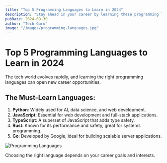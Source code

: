 ```yaml
---
title: "Top 5 Programming Languages to Learn in 2024"
description: "Stay ahead in your career by learning these programming languages."
pubDate: 2024-09-30
author: "Tech Guru"
image: "/images/programming-languages.jpg"
---
```


# Top 5 Programming Languages to Learn in 2024

The tech world evolves rapidly, and learning the right programming languages can open new career opportunities.

## The Must-Learn Languages:
1. **Python**: Widely used for AI, data science, and web development.
2. **JavaScript**: Essential for web development and full-stack applications.
3. **TypeScript**: A superset of JavaScript that adds type safety.
4. **Rust**: Known for its performance and safety, great for systems programming.
5. **Go**: Developed by Google, ideal for building scalable server applications.

![Programming Languages](/images/programming-languages.jpg)

Choosing the right language depends on your career goals and interests.
